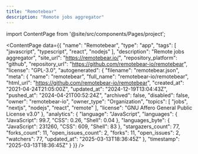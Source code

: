 ```yaml
---
title: "Remotebear"
description: "Remote jobs aggregator"
---
```

import ContentPage from '@site/src/components/Pages/project';

<ContentPage
    data={{
  "name": "Remotebear",
  "type": "app",
  "tags": [
    "javascript",
    "typescript",
    "react",
    "nodejs"
  ],
  "description": "Remote jobs aggregator",
  "site_url": "https://remotebear.io/",
  "repository_platform": "github",
  "repository_url": "https://github.com/remotebear-io/remotebear",
  "license": "GPL-3.0",
  "autogenerated": {
    "filename": "remotebear.json",
    "meta": {
      "name": "remotebear",
      "full_name": "remotebear-io/remotebear",
      "html_url": "https://github.com/remotebear-io/remotebear",
      "created_at": "2021-04-24T21:05:00Z",
      "updated_at": "2024-12-19T13:04:43Z",
      "pushed_at": "2024-04-21T00:52:24Z",
      "archived": false,
      "disabled": false,
      "owner": "remotebear-io",
      "owner_type": "Organization",
      "topics": [
        "jobs",
        "nextjs",
        "nodejs",
        "react",
        "remote"
      ],
      "license": "GNU Affero General Public License v3.0"
    },
    "analytics": {
      "language": "JavaScript",
      "languages": {
        "JavaScript": 99.7,
        "CSS": 0.26,
        "Shell": 0.04
      },
      "languages_byte": {
        "JavaScript": 231260,
        "CSS": 609,
        "Shell": 83
      },
      "stargazers_count": 77,
      "forks_count": 11,
      "open_issues_count": 2,
      "forks": 11,
      "open_issues": 2,
      "watchers": 77,
      "updated_at": "2025-03-13T18:36:45Z"
    },
    "timestamp": "2025-03-13T18:36:45Z"
  }
}}
/>
